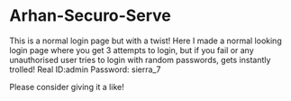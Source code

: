 # Arhan-Securo-Serve
This is a normal login page but with a twist!
Here I made a normal looking login page where you get 3 attempts to login, but if you fail or any unauthorised user tries to login with random passwords, gets instantly trolled!
Real ID:admin
Password: sierra_7

Please consider giving it a like!
